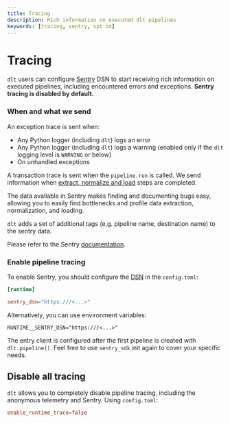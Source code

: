 ```yaml
---
title: Tracing
description: Rich information on executed dlt pipelines
keywords: [tracing, sentry, opt in]
---
```


# Tracing

`dlt` users can configure [Sentry](https://sentry.io) DSN to start receiving rich information on executed pipelines, including encountered errors and exceptions. **Sentry tracing is disabled by default.**

### When and what we send

An exception trace is sent when:
* Any Python logger (including `dlt`) logs an error
* Any Python logger (including `dlt`) logs a warning (enabled only if the `dlt` logging level is `WARNING` or below)
* On unhandled exceptions

A transaction trace is sent when the `pipeline.run` is called. We send information when [extract, normalize and load](../reference/how-dlt-works) steps are completed.

The data available in Sentry makes finding and documenting bugs easy, allowing you to easily find bottlenecks and profile data extraction, normalization, and loading.

`dlt` adds a set of additional tags (e,g. pipeline name, destination name) to the sentry data.

Please refer to the Sentry [documentation](https://docs.sentry.io/platforms/python/data-collected/).

### Enable pipeline tracing

To enable Sentry, you should configure the [DSN](https://docs.sentry.io/product/sentry-basics/dsn-explainer/) in the `config.toml`:
```toml
[runtime]

sentry_dsn="https:///<...>"
```

Alternatively, you can use environment variables:

```shell
RUNTIME__SENTRY_DSN="https:///<...>"
```

The entry client is configured after the first pipeline is created with `dlt.pipeline()`. Feel free to use `sentry_sdk` init again to cover your specific needs.

## Disable all tracing

`dlt` allows you to completely disable pipeline tracing, including the anonymous telemetry and Sentry. Using `config.toml`:

```toml
enable_runtime_trace=false
```